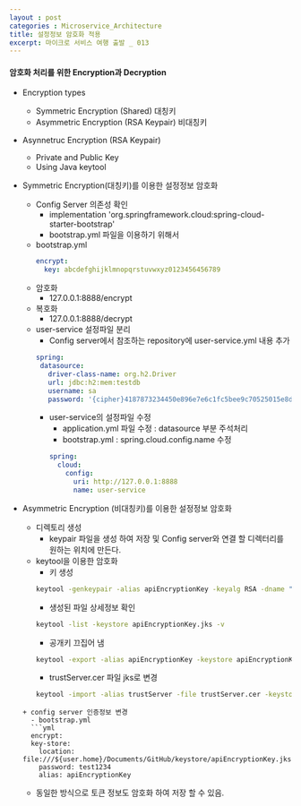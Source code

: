 ```yaml
---
layout : post
categories : Microservice_Architecture
title: 설정정보 암호화 적용
excerpt: 마이크로 서비스 여행 출발 _ 013
---
```


#### 암호화 처리를 위한 Encryption과 Decryption

* Encryption types
  - Symmetric Encryption (Shared) 대칭키
  - Asymmetric Encryption (RSA Keypair) 비대칭키
* Asynnetruc Encryption (RSA Keypair)
  - Private and Public Key
  - Using Java keytool

* Symmetric Encryption(대칭키)를 이용한 설정정보 암호화
  + Config Server 의존성 확인
    - implementation 'org.springframework.cloud:spring-cloud-starter-bootstrap'
    - bootstrap.yml 파일을 이용하기 위해서
  + bootstrap.yml
    ```yml
    encrypt:
      key: abcdefghijklmnopqrstuvwxyz0123456456789
    ```
  + 암호화
    - 127.0.0.1:8888/encrypt
  + 복호화
    - 127.0.0.1:8888/decrypt
  + user-service 설정파일 분리
    - Config server에서 참조하는 repository에 user-service.yml 내용 추가
     ```yml
     spring:
      datasource:
        driver-class-name: org.h2.Driver
        url: jdbc:h2:mem:testdb
        username: sa
        password: '{cipher}4187873234450e896e7e6c1fc5bee9c70525015e8d0d35377a826cbfb3905d66'
     ```
    - user-service의 설정파일 수정
      - application.yml 파일 수정 : datasource 부분 주석처리
      - bootstrap.yml : spring.cloud.config.name 수정
      ```yml
      spring:
        cloud:
          config:
            uri: http://127.0.0.1:8888
            name: user-service
      ```

* Asymmetric Encryption (비대칭키)를 이용한 설정정보 암호화
  + 디렉토리 생성
    - keypair 파일을 생성 하여 저장 및 Config server와 연결 할 디렉터리를 원하는 위치에 만든다. 
  + keytool을 이용한 암호화
    - 키 생성  
    ```cmd
    keytool -genkeypair -alias apiEncryptionKey -keyalg RSA -dname "CN=Da-ae Kwon, OU=API Development, O=microservice.test.com, L=Sejong, C=KR" -keypass "test1234" -keystore apiEncryptionKey.jks -storepass "test1234"
    ```
    - 생성된 파일 상세정보 확인
    ```cmd
    keytool -list -keystore apiEncryptionKey.jks -v
    ```
    - 공개키 끄집어 냄  
    ```cmd
    keytool -export -alias apiEncryptionKey -keystore apiEncryptionKey.jks -rfc -file trustServer.cer
    ```
    - trustServer.cer 파일 jks로 변경  
    ```cmd
    keytool -import -alias trustServer -file trustServer.cer -keystore publicKey.jks
  ```
  + config server 인증정보 변경
    - bootstrap.yml
    ```yml
    encrypt:
    key-store:
      location: file:///${user.home}/Documents/GitHub/keystore/apiEncryptionKey.jks
      password: test1234
      alias: apiEncryptionKey
    ```
  + 동일한 방식으로 토큰 정보도 암호화 하여 저장 할 수 있음.